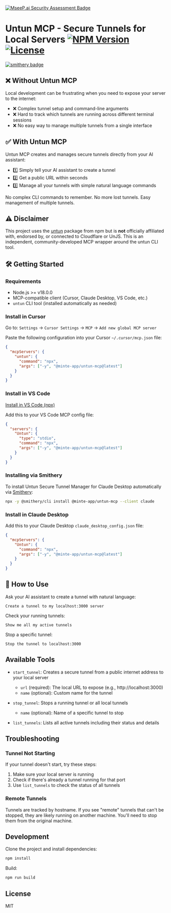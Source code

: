 [![MseeP.ai Security Assessment Badge](https://mseep.net/pr/minte-app-untun-mcp-badge.png)](https://mseep.ai/app/minte-app-untun-mcp)

# Untun MCP - Secure Tunnels for Local Servers [![NPM Version](https://img.shields.io/npm/v/@minte-app/untun-mcp.svg)](https://www.npmjs.com/package/@minte-app/untun-mcp) [![License](https://img.shields.io/badge/License-MIT-blue.svg)](LICENSE)

[![smithery badge](https://smithery.ai/badge/@minte-app/untun-mcp)](https://smithery.ai/server/@minte-app/untun-mcp)

## ❌ Without Untun MCP
Local development can be frustrating when you need to expose your server to the internet:

- ❌ Complex tunnel setup and command-line arguments
- ❌ Hard to track which tunnels are running across different terminal sessions
- ❌ No easy way to manage multiple tunnels from a single interface

## ✅ With Untun MCP
Untun MCP creates and manages secure tunnels directly from your AI assistant:

- 1️⃣ Simply tell your AI assistant to create a tunnel
- 2️⃣ Get a public URL within seconds
- 3️⃣ Manage all your tunnels with simple natural language commands

No complex CLI commands to remember. No more lost tunnels. Easy management of multiple tunnels.

## ⚠️ Disclaimer
This project uses the [untun](https://github.com/unjs/untun) package from npm but is **not** officially affiliated with, endorsed by, or connected to Cloudflare or UnJS. This is an independent, community-developed MCP wrapper around the untun CLI tool.

## 🛠️ Getting Started

### Requirements
- Node.js >= v18.0.0
- MCP-compatible client (Cursor, Claude Desktop, VS Code, etc.)
- `untun` CLI tool (installed automatically as needed)

### Install in Cursor
Go to: `Settings` -> `Cursor Settings` -> `MCP` -> `Add new global MCP server`

Paste the following configuration into your Cursor `~/.cursor/mcp.json` file:

```json
{
  "mcpServers": {
    "untun": {
      "command": "npx",
      "args": ["-y", "@minte-app/untun-mcp@latest"]
    }
  }
}
```

### Install in VS Code
[Install in VS Code (npx)](https://insiders.vscode.dev/redirect?url=vscode%3Amcp%2Finstall%3F%7B%22name%22%3A%22untun%22%2C%22command%22%3A%22npx%22%2C%22args%22%3A%5B%22-y%22%2C%22%40minte-app%2Funtun-mcp%40latest%22%5D%7D)

Add this to your VS Code MCP config file:

```json
{
  "servers": {
    "Untun": {
      "type": "stdio",
      "command": "npx",
      "args": ["-y", "@minte-app/untun-mcp@latest"]
    }
  }
}
```

### Installing via Smithery

To install Untun Secure Tunnel Manager for Claude Desktop automatically via [Smithery](https://smithery.ai/server/@minte-app/untun-mcp):

```bash
npx -y @smithery/cli install @minte-app/untun-mcp --client claude
```

### Install in Claude Desktop
Add this to your Claude Desktop `claude_desktop_config.json` file:

```json
{
  "mcpServers": {
    "Untun": {
      "command": "npx",
      "args": ["-y", "@minte-app/untun-mcp@latest"]
    }
  }
}
```

## 🔨 How to Use

Ask your AI assistant to create a tunnel with natural language:

```
Create a tunnel to my localhost:3000 server
```

Check your running tunnels:

```
Show me all my active tunnels
```

Stop a specific tunnel:

```
Stop the tunnel to localhost:3000
```

## Available Tools

- `start_tunnel`: Creates a secure tunnel from a public internet address to your local server
  - `url` (required): The local URL to expose (e.g., http://localhost:3000)
  - `name` (optional): Custom name for the tunnel

- `stop_tunnel`: Stops a running tunnel or all local tunnels
  - `name` (optional): Name of a specific tunnel to stop

- `list_tunnels`: Lists all active tunnels including their status and details

## Troubleshooting

### Tunnel Not Starting
If your tunnel doesn't start, try these steps:

1. Make sure your local server is running
2. Check if there's already a tunnel running for that port
3. Use `list_tunnels` to check the status of all tunnels

### Remote Tunnels
Tunnels are tracked by hostname. If you see "remote" tunnels that can't be stopped, they are likely running on another machine. You'll need to stop them from the original machine.

## Development

Clone the project and install dependencies:

```bash
npm install
```

Build:

```bash
npm run build
```

## License
MIT 